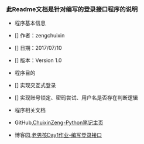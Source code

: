### 此Readme文档是针对编写的登录接口程序的说明


- 程序基本信息

- [] 作者：zengchuixin
- [] 日期：2017/07/10
- [] 版本：Version 1.0

- 程序目的

- [] 实现交互式登录
- [] 实现账号锁定、密码尝试、用户名是否存在判断逻辑

- 程序相关文档

- GitHub,[ChuixinZeng-Python笔记主页](https://github.com/ChuixinZeng/PythonStudyCode/tree/master/PythonCode-OldBoy/Day1)
- 博客园,[老男孩Day1作业-编写登录接口]()
